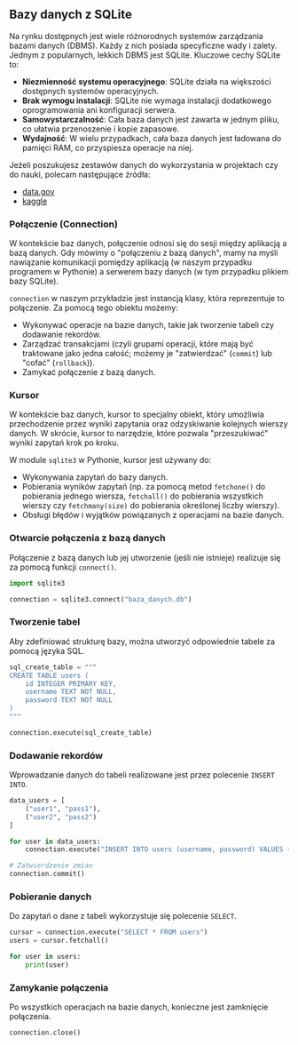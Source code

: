 ## Bazy danych z SQLite

Na rynku dostępnych jest wiele różnorodnych systemów zarządzania bazami danych (DBMS). Każdy z nich posiada specyficzne wady i zalety. Jednym z popularnych, lekkich DBMS jest SQLite. Kluczowe cechy SQLite to:

- **Niezmienność systemu operacyjnego**: SQLite działa na większości dostępnych systemów operacyjnych.
- **Brak wymogu instalacji**: SQLite nie wymaga instalacji dodatkowego oprogramowania ani konfiguracji serwera.
- **Samowystarczalność**: Cała baza danych jest zawarta w jednym pliku, co ułatwia przenoszenie i kopie zapasowe.
- **Wydajność**: W wielu przypadkach, cała baza danych jest ładowana do pamięci RAM, co przyspiesza operacje na niej.

Jeżeli poszukujesz zestawów danych do wykorzystania w projektach czy do nauki, polecam następujące źródła:
* [data.gov](https://data.gov/)
* [kaggle](https://www.kaggle.com/)

### Połączenie (Connection)

W kontekście baz danych, połączenie odnosi się do sesji między aplikacją a bazą danych. Gdy mówimy o "połączeniu z bazą danych", mamy na myśli nawiązanie komunikacji pomiędzy aplikacją (w naszym przypadku programem w Pythonie) a serwerem bazy danych (w tym przypadku plikiem bazy SQLite).

`connection` w naszym przykładzie jest instancją klasy, która reprezentuje to połączenie. Za pomocą tego obiektu możemy:

- Wykonywać operacje na bazie danych, takie jak tworzenie tabeli czy dodawanie rekordów.
- Zarządzać transakcjami (czyli grupami operacji, które mają być traktowane jako jedna całość; możemy je "zatwierdzać" (`commit`) lub "cofać" (`rollback`)).
- Zamykać połączenie z bazą danych.

### Kursor

W kontekście baz danych, kursor to specjalny obiekt, który umożliwia przechodzenie przez wyniki zapytania oraz odzyskiwanie kolejnych wierszy danych. W skrócie, kursor to narzędzie, które pozwala "przeszukiwać" wyniki zapytań krok po kroku.

W module `sqlite3` w Pythonie, kursor jest używany do:

- Wykonywania zapytań do bazy danych.
- Pobierania wyników zapytań (np. za pomocą metod `fetchone()` do pobierania jednego wiersza, `fetchall()` do pobierania wszystkich wierszy czy `fetchmany(size)` do pobierania określonej liczby wierszy).
- Obsługi błędów i wyjątków powiązanych z operacjami na bazie danych.

### Otwarcie połączenia z bazą danych

Połączenie z bazą danych lub jej utworzenie (jeśli nie istnieje) realizuje się za pomocą funkcji `connect()`.

```python
import sqlite3

connection = sqlite3.connect("baza_danych.db")
```

### Tworzenie tabel

Aby zdefiniować strukturę bazy, można utworzyć odpowiednie tabele za pomocą języka SQL.

```python
sql_create_table = """
CREATE TABLE users (
    id INTEGER PRIMARY KEY,
    username TEXT NOT NULL,
    password TEXT NOT NULL
)
"""

connection.execute(sql_create_table)
```

### Dodawanie rekordów

Wprowadzanie danych do tabeli realizowane jest przez polecenie `INSERT INTO`.

```python
data_users = [
    ("user1", "pass1"),
    ("user2", "pass2")
]

for user in data_users:
    connection.execute("INSERT INTO users (username, password) VALUES (?, ?)", user)

# Zatwierdzenie zmian
connection.commit()
```

### Pobieranie danych

Do zapytań o dane z tabeli wykorzystuje się polecenie `SELECT`.

```python
cursor = connection.execute("SELECT * FROM users")
users = cursor.fetchall()

for user in users:
    print(user)
```

### Zamykanie połączenia

Po wszystkich operacjach na bazie danych, konieczne jest zamknięcie połączenia.

```python
connection.close()
```
